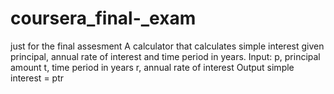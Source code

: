 # coursera_final-_exam
just for the final assesment
A calculator that calculates simple interest given principal, annual rate of interest and time period in years. Input: p, principal amount t, time period in years r, annual rate of interest Output simple interest = ptr
